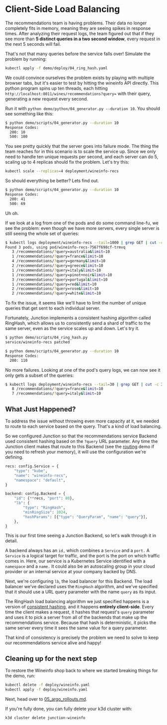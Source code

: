 # Client-Side Load Balancing

The recommendations team is having problems. Their data no longer completely
fits in memory, meaning they are seeing spikes in response times. After
analyzing their request logs, the team figured out that if they see more than
**5 distinct queries in a two second window**, every request in the next 5
seconds will fail.

That's not that many queries before the service falls over! Simulate the problem
by running:

```bash
kubectl apply -f demo/deploy/04_ring_hash.yaml
```

We could convince ourselves the problem exists by playing with multiple browser
tabs, but it's easier to test by hitting the wineinfo API directly. This python
program spins up ten threads, each hitting
`http://localhost:8011/wines/recommendations?query=` with their query,
generating a new request every second.

Run it with `python demo/python/04_generator.py --duration 10`.  You should see
something like this:

```bash
$ python demo/scripts/04_generator.py --duration 10
Response Codes:
  200: 10
  500: 100
```

You see pretty quickly that the server goes into failure mode. The thing
the team reaches for in this scenario is to scale the service up. Since we only
need to handle ten unique requests per second, and each server can do 5, scaling
up to 4 replicas should fix the problem. Let's try this:

```bash
kubectl scale --replicas=4 deployment/wineinfo-recs
```

So should everything be better? Lets find out.

```bash
$ python demo/scripts/04_generator.py --duration 10
Response Codes:
  200: 41
  500: 69
```

Uh oh.

If we look at a log from one of the pods and do some command line-fu, we see
the problem: even though we have more servers, every single server is still
seeing the whole set of queries:

```bash
$ kubectl logs deployment/wineinfo-recs --tail=1000 | grep GET | cut -c 38- | sort | uniq -c
Found 3 pods, using pod/wineinfo-recs-7567f698cf-trmvq
   3 /recommendations/?query=australia&limit=10
   1 /recommendations/?query=france&limit=10
   4 /recommendations/?query=germany&limit=10
   2 /recommendations/?query=greece&limit=10
   1 /recommendations/?query=italy&limit=10
   1 /recommendations/?query=pinot+noir&limit=10
   3 /recommendations/?query=portugal&limit=10
   1 /recommendations/?query=red&limit=10
   2 /recommendations/?query=rose&limit=10
   2 /recommendations/?query=white&limit=10
```

To fix the issue, it seems like we'll have to limit the number of unique queries
that get sent to each individual server.

Fortunately, Junction implements a consistent hashing algorithm called RingHash,
which allows us to consistently send a shard of traffic to the same server, even
as the service scales up and down. Let's try it.

```bash
$ python demo/scripts/04_ring_hash.py
service/wineinfo-recs patched
```

```bash
$ python demo/scripts/04_generator.py --duration 10
Response Codes:
  200: 110
```

No more failures. Looking at one of the pod's query logs, we can now see it only
gets a subset of the queries:

```bash
$ kubectl logs deployment/wineinfo-recs --tail=30 | grep GET | cut -c 38- | sort | uniq -c
   8 /recommendations/?query=france&limit=10
   7 /recommendations/?query=italy&limit=10
```

## What Just Happened?

To address the issue without throwing even more capacity at it, we needed to
route to each service based on the query. That's a kind of load balancing.

So we configured Junction so that the recommendations service Backend used
consistent hashing based on the `?query` URL parameter. Any time the Junction
client makes that route to this Backend (see the [routing](./02_routing.md) demo
if you need to refresh your memory), it will use the configuration we're
defining.

```python
recs: config.Service = {
    "type": "kube",
    "name": "wineinfo-recs",
    "namespace": "default",
}

backend: config.Backend = {
    "id": {**recs, "port": 80},
    "lb": {
        "type": "RingHash",
        "minRingSize": 1024,
        "hashParams": [{"type": "QueryParam", "name": "query"}],
    },
}
```

This is our first time seeing a Junction Backend, so let's walk through it in
detail.

A backend always has an `id,` which combines a `Service` and a `port.` A
`Service` is a logical target for traffic, and the port is the port on which
traffic comes in. Here, our service is a Kubernetes Service identified with a
`namespace` and a `name.` It could also be an autoscaling group in your cloud
provider or an internal service at your company backed by DNS.

Next, we're configuring `lb`, the load balancer for this Backend. The load
balancer we've declared uses the `RingHash` algorithm, and we've specified that
it should use a URL query parameter with the name `query` as its input.

The RingHash load balancing algorithm we just specified happens is a version of
[consistent hashing](https://en.wikipedia.org/wiki/Consistent_hashing), and it
happens **entirely client-side**. Every time the client makes a request, it
hashes that request's `query` parameter and uses it to pick a server from all of
the backends that make up the recommendations service. Because that hash is
deterministic, it picks the same server every time it sees the same value for a
query parameter.

That kind of consistency is precisely the problem we need to solve to keep our
recommendations service alive and happy!

## Cleaning up for the next step

To restore the Wineinfo shop back to where we started breaking things for the demo, run:

```bash
kubectl delete -f deploy/wineinfo.yaml
kubectl apply -f deploy/wineinfo.yaml
```

Next, head over to [05_argo_rollouts.md](05_argo_rollouts.md).

If you're fully done, you can fully delete your k3d cluster with:

```bash
k3d cluster delete junction-wineinfo
```
